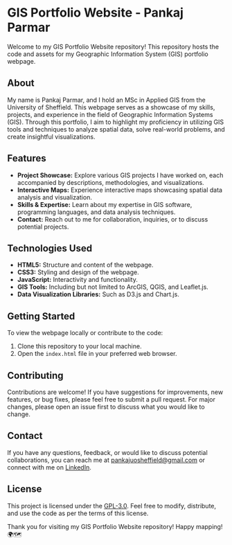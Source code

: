 # GIS Portfolio Website - Pankaj Parmar

Welcome to my GIS Portfolio Website repository! This repository hosts the code and assets for my Geographic Information System (GIS) portfolio webpage.

## About

My name is Pankaj Parmar, and I hold an MSc in Applied GIS from the University of Sheffield. This webpage serves as a showcase of my skills, projects, and experience in the field of Geographic Information Systems (GIS). Through this portfolio, I aim to highlight my proficiency in utilizing GIS tools and techniques to analyze spatial data, solve real-world problems, and create insightful visualizations.

## Features

- **Project Showcase:** Explore various GIS projects I have worked on, each accompanied by descriptions, methodologies, and visualizations.
- **Interactive Maps:** Experience interactive maps showcasing spatial data analysis and visualization.
- **Skills & Expertise:** Learn about my expertise in GIS software, programming languages, and data analysis techniques.
- **Contact:** Reach out to me for collaboration, inquiries, or to discuss potential projects.

## Technologies Used

- **HTML5:** Structure and content of the webpage.
- **CSS3:** Styling and design of the webpage.
- **JavaScript:** Interactivity and functionality.
- **GIS Tools:** Including but not limited to ArcGIS, QGIS, and Leaflet.js.
- **Data Visualization Libraries:** Such as D3.js and Chart.js.

## Getting Started

To view the webpage locally or contribute to the code:

1. Clone this repository to your local machine.
2. Open the `index.html` file in your preferred web browser.

## Contributing

Contributions are welcome! If you have suggestions for improvements, new features, or bug fixes, please feel free to submit a pull request. For major changes, please open an issue first to discuss what you would like to change.

## Contact

If you have any questions, feedback, or would like to discuss potential collaborations, you can reach me at pankajuosheffield@gmail.com or connect with me on [LinkedIn]([https://linkedin.com/in/pankaj-parmar-303123253/]).

## License

This project is licensed under the [GPL-3.0](LICENSE). Feel free to modify, distribute, and use the code as per the terms of this license.

Thank you for visiting my GIS Portfolio Website repository! Happy mapping! 🌍🗺️

